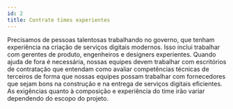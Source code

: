 ```yaml
---
id: 2
title: Contrate times experientes
---
```


Precisamos de pessoas talentosas trabalhando no governo, que tenham experiência na criação de serviços digitais modernos. Isso inclui trabalhar com gerentes de produto, engenheiros e designers experientes. Quando ajuda de fora é necessária, nossas equipes devem trabalhar com escritórios de contratação que entendam como avaliar competências técnicas de terceiros de forma que nossas equipes possam trabalhar com fornecedores que sejam bons na construção e na entrega de serviços digitais eficientes. As exigências quanto à composição e experiência do time irão variar dependendo do escopo do projeto.

<!--
#### checklist
1. Member(s) of the team have experience building popular, high-traffic digital services
2. Member(s) of the team have experience designing mobile and web applications
3. Member(s) of the team have experience using automated testing frameworks
4. Member(s) of the team have experience with modern development and operations (DevOps) techniques such as continuous integration and continuous deployment
5. Member(s) of the team have experience securing digital services
6. A Federal contracting officer is on the internal team if a third party will be used for development work
7. A Federal budget officer is on the internal team or is a partner
8. The appropriate privacy, civil liberties, and/or legal advisor for the department or agency is a partner
-->